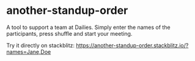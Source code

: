 # another-standup-order

A tool to support a team at Dailies. Simply enter the names of the participants, press shuffle and start your meeting. 

Try it directly on stackblitz: https://another-standup-order.stackblitz.io/?names=Jane,Doe
